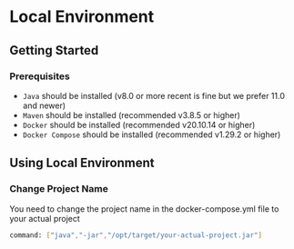 # Local Environment

## Getting Started

### Prerequisites
- `Java` should be installed (v8.0 or more recent is fine but we prefer 11.0 and newer)
- `Maven` should be installed (recommended v3.8.5 or higher)
- `Docker` should be installed (recommended v20.10.14 or higher)
- `Docker Compose` should be installed (recommended v1.29.2 or higher)

## Using Local Environment

### Change Project Name
You need to change the project name in the docker-compose.yml file to your actual project
```sh
command: ["java","-jar","/opt/target/your-actual-project.jar"]
```

